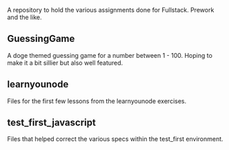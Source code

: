 A repository to hold the various assignments done for Fullstack. Prework and the like.

GuessingGame
------------
A doge themed guessing game for a number between 1 - 100. Hoping to make it a bit sillier but also well featured.


learnyounode
------------
Files for the first few lessons from the learnyounode exercises.

test_first_javascript
------------
Files that helped correct the various specs within the test_first environment.
